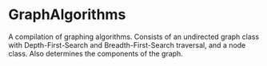 # GraphAlgorithms
A compilation of graphing algorithms. Consists of an undirected graph class with Depth-First-Search and Breadth-First-Search traversal, and a node class. Also determines the components of the graph.
